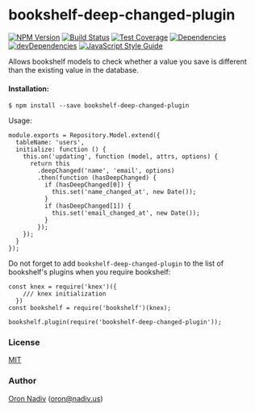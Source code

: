 # bookshelf-deep-changed-plugin

[![NPM Version][npm-image]][npm-url]
[![Build Status][travis-image]][travis-url]
[![Test Coverage][coveralls-image]][coveralls-url]
[![Dependencies][dependencies-image]][dependencies-url]
[![devDependencies][devdependencies-image]][devdependencies-url]
[![JavaScript Style Guide][standard-image]][standard-url]  

Allows bookshelf models to check whether a value you save is different than the existing value in the database.

#### Installation:
```
$ npm install --save bookshelf-deep-changed-plugin
```

Usage:
```
module.exports = Repository.Model.extend({
  tableName: 'users',
  initialize: function () {
    this.on('updating', function (model, attrs, options) {
      return this
        .deepChanged('name', 'email', options)
        .then(function (hasDeepChanged) {
          if (hasDeepChanged[0]) {
            this.set('name_changed_at', new Date());
          }
          if (hasDeepChanged[1]) {
            this.set('email_changed_at', new Date());
          }
        });
    });
  }
});

```

Do not forget to add ```bookshelf-deep-changed-plugin``` to the list of bookshelf's plugins when you require bookshelf:

```
const knex = require('knex')({
    /// knex initialization
  })
const bookshelf = require('bookshelf')(knex);

bookshelf.plugin(require('bookshelf-deep-changed-plugin'));
```

### License
[MIT](https://tldrlegal.com/license/mit-license)

### Author
[Oron Nadiv](https://github.com/OronNadiv) ([oron@nadiv.us](mailto:oron@nadiv.us))

[npm-image]: https://img.shields.io/npm/v/bookshelf-deep-changed-plugin.svg?style=flat-square
[npm-url]: https://npmjs.org/package/bookshelf-deep-changed-plugin
[travis-image]: http://img.shields.io/travis/OronNadiv/bookshelf-deep-changed-plugin.svg?style=flat-square
[travis-url]: https://travis-ci.org/OronNadiv/bookshelf-deep-changed-plugin
[coveralls-image]: http://img.shields.io/coveralls/OronNadiv/bookshelf-deep-changed-plugin.svg?style=flat-square
[coveralls-url]: https://coveralls.io/r/OronNadiv/bookshelf-deep-changed-plugin?branch=master

[dependencies-image]: https://david-dm.org/OronNadiv/bookshelf-deep-changed-plugin/status.svg?style=flat-square
[devdependencies-image]: https://david-dm.org/OronNadiv/bookshelf-deep-changed-plugin/dev-status.svg?style=flat-square

[dependencies-url]: https://david-dm.org/OronNadiv/bookshelf-deep-changed-plugin
[devdependencies-url]: https://david-dm.org/OronNadiv/bookshelf-deep-changed-plugin?type=dev

[standard-image]: https://img.shields.io/badge/code%20style-standard-brightgreen.svg
[standard-url]: http://standardjs.com


